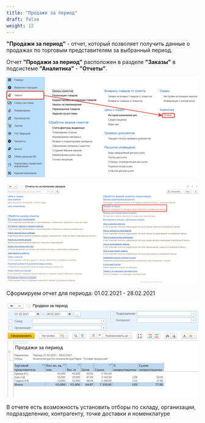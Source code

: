 ```yaml
---
title: "Продажи за период"
draft: false
weight: 12
---
```


**"Продажи за период"** - отчет, который позволяет получить данные о продажах по торговым представителям за выбранный
период.

Отчет **"Продажи за период"** расположен в разделе **"Заказы"** в подсистеме **"Аналитика"** - **"Отчеты"**.

[![1][1]][1]

[![2][2]][2]

Сформируем отчет для периода: 01.02.2021 - 28.02.2021

[![3][3]][3]

В отчете есть возможность установить отборы по складу, организации, подразделению, контрагенту, точке доставки и номенклатуре

[1]: 1.png
[2]: 2.png
[3]: 3.png
